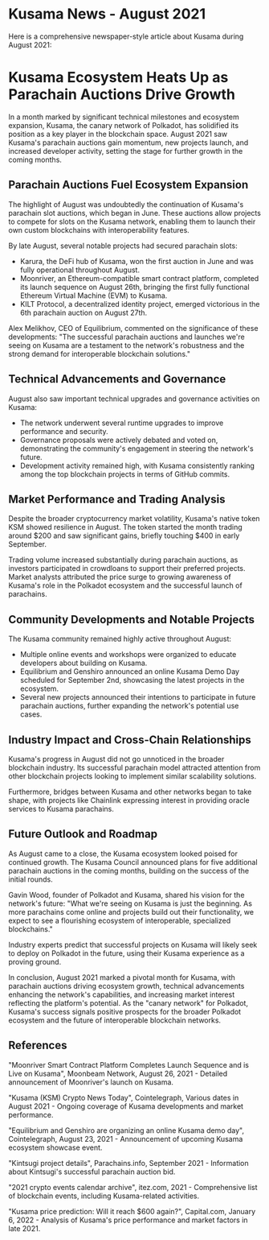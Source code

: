 # Kusama News - August 2021

Here is a comprehensive newspaper-style article about Kusama during August 2021:

# Kusama Ecosystem Heats Up as Parachain Auctions Drive Growth

In a month marked by significant technical milestones and ecosystem expansion, Kusama, the canary network of Polkadot, has solidified its position as a key player in the blockchain space. August 2021 saw Kusama's parachain auctions gain momentum, new projects launch, and increased developer activity, setting the stage for further growth in the coming months.

## Parachain Auctions Fuel Ecosystem Expansion

The highlight of August was undoubtedly the continuation of Kusama's parachain slot auctions, which began in June. These auctions allow projects to compete for slots on the Kusama network, enabling them to launch their own custom blockchains with interoperability features.

By late August, several notable projects had secured parachain slots:

- Karura, the DeFi hub of Kusama, won the first auction in June and was fully operational throughout August.
- Moonriver, an Ethereum-compatible smart contract platform, completed its launch sequence on August 26th, bringing the first fully functional Ethereum Virtual Machine (EVM) to Kusama.
- KILT Protocol, a decentralized identity project, emerged victorious in the 6th parachain auction on August 27th.

Alex Melikhov, CEO of Equilibrium, commented on the significance of these developments: "The successful parachain auctions and launches we're seeing on Kusama are a testament to the network's robustness and the strong demand for interoperable blockchain solutions."

## Technical Advancements and Governance

August also saw important technical upgrades and governance activities on Kusama:

- The network underwent several runtime upgrades to improve performance and security.
- Governance proposals were actively debated and voted on, demonstrating the community's engagement in steering the network's future.
- Development activity remained high, with Kusama consistently ranking among the top blockchain projects in terms of GitHub commits.

## Market Performance and Trading Analysis

Despite the broader cryptocurrency market volatility, Kusama's native token KSM showed resilience in August. The token started the month trading around $200 and saw significant gains, briefly touching $400 in early September.

Trading volume increased substantially during parachain auctions, as investors participated in crowdloans to support their preferred projects. Market analysts attributed the price surge to growing awareness of Kusama's role in the Polkadot ecosystem and the successful launch of parachains.

## Community Developments and Notable Projects

The Kusama community remained highly active throughout August:

- Multiple online events and workshops were organized to educate developers about building on Kusama.
- Equilibrium and Genshiro announced an online Kusama Demo Day scheduled for September 2nd, showcasing the latest projects in the ecosystem.
- Several new projects announced their intentions to participate in future parachain auctions, further expanding the network's potential use cases.

## Industry Impact and Cross-Chain Relationships

Kusama's progress in August did not go unnoticed in the broader blockchain industry. Its successful parachain model attracted attention from other blockchain projects looking to implement similar scalability solutions.

Furthermore, bridges between Kusama and other networks began to take shape, with projects like Chainlink expressing interest in providing oracle services to Kusama parachains.

## Future Outlook and Roadmap

As August came to a close, the Kusama ecosystem looked poised for continued growth. The Kusama Council announced plans for five additional parachain auctions in the coming months, building on the success of the initial rounds.

Gavin Wood, founder of Polkadot and Kusama, shared his vision for the network's future: "What we're seeing on Kusama is just the beginning. As more parachains come online and projects build out their functionality, we expect to see a flourishing ecosystem of interoperable, specialized blockchains."

Industry experts predict that successful projects on Kusama will likely seek to deploy on Polkadot in the future, using their Kusama experience as a proving ground.

In conclusion, August 2021 marked a pivotal month for Kusama, with parachain auctions driving ecosystem growth, technical advancements enhancing the network's capabilities, and increasing market interest reflecting the platform's potential. As the "canary network" for Polkadot, Kusama's success signals positive prospects for the broader Polkadot ecosystem and the future of interoperable blockchain networks.

## References

"Moonriver Smart Contract Platform Completes Launch Sequence and is Live on Kusama", Moonbeam Network, August 26, 2021 - Detailed announcement of Moonriver's launch on Kusama.

"Kusama (KSM) Crypto News Today", Cointelegraph, Various dates in August 2021 - Ongoing coverage of Kusama developments and market performance.

"Equilibrium and Genshiro are organizing an online Kusama demo day", Cointelegraph, August 23, 2021 - Announcement of upcoming Kusama ecosystem showcase event.

"Kintsugi project details", Parachains.info, September 2021 - Information about Kintsugi's successful parachain auction bid.

"2021 crypto events calendar archive", itez.com, 2021 - Comprehensive list of blockchain events, including Kusama-related activities.

"Kusama price prediction: Will it reach $600 again?", Capital.com, January 6, 2022 - Analysis of Kusama's price performance and market factors in late 2021.